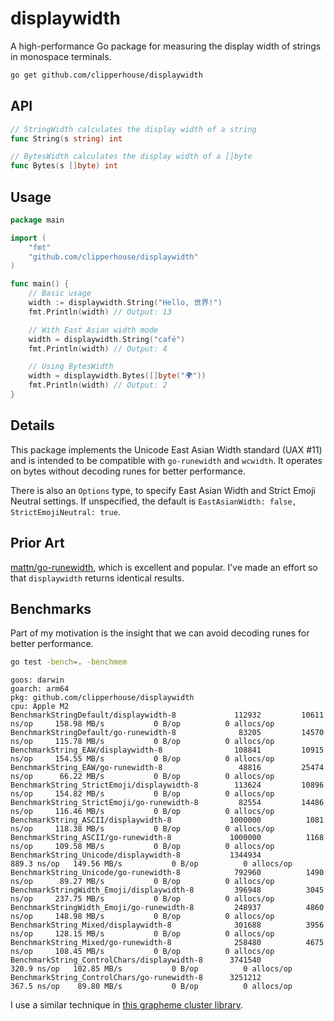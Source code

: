 # displaywidth

A high-performance Go package for measuring the display width of strings in monospace terminals.

```bash
go get github.com/clipperhouse/displaywidth
```

## API

```go
// StringWidth calculates the display width of a string
func String(s string) int

// BytesWidth calculates the display width of a []byte
func Bytes(s []byte) int
```

## Usage

```go
package main

import (
    "fmt"
    "github.com/clipperhouse/displaywidth"
)

func main() {
    // Basic usage
    width := displaywidth.String("Hello, 世界!")
    fmt.Println(width) // Output: 13

    // With East Asian width mode
    width = displaywidth.String("café")
    fmt.Println(width) // Output: 4

    // Using BytesWidth
    width = displaywidth.Bytes([]byte("🌍"))
    fmt.Println(width) // Output: 2
}
```

## Details

This package implements the Unicode East Asian Width standard (UAX #11) and is intended to be compatible with `go-runewidth` and `wcwidth`. It operates on bytes without decoding runes for better performance.

There is also an `Options` type, to specify East Asian Width and Strict Emoji Neutral settings. If unspecified, the
default is `EastAsianWidth: false, StrictEmojiNeutral: true`.

## Prior Art

[mattn/go-runewidth](https://github.com/mattn/go-runewidth), which is excellent and popular.
I've made an effort so that `displaywidth` returns identical results.

## Benchmarks

Part of my motivation is the insight that we can avoid decoding runes for better performance.

```bash
go test -bench=. -benchmem
```

```
goos: darwin
goarch: arm64
pkg: github.com/clipperhouse/displaywidth
cpu: Apple M2
BenchmarkStringDefault/displaywidth-8         	  112932	     10611 ns/op	 158.98 MB/s	       0 B/op	       0 allocs/op
BenchmarkStringDefault/go-runewidth-8         	   83205	     14570 ns/op	 115.78 MB/s	       0 B/op	       0 allocs/op
BenchmarkString_EAW/displaywidth-8            	  108841	     10915 ns/op	 154.55 MB/s	       0 B/op	       0 allocs/op
BenchmarkString_EAW/go-runewidth-8            	   48816	     25474 ns/op	  66.22 MB/s	       0 B/op	       0 allocs/op
BenchmarkString_StrictEmoji/displaywidth-8    	  113624	     10896 ns/op	 154.82 MB/s	       0 B/op	       0 allocs/op
BenchmarkString_StrictEmoji/go-runewidth-8    	   82554	     14486 ns/op	 116.46 MB/s	       0 B/op	       0 allocs/op
BenchmarkString_ASCII/displaywidth-8          	 1000000	      1081 ns/op	 118.38 MB/s	       0 B/op	       0 allocs/op
BenchmarkString_ASCII/go-runewidth-8          	 1000000	      1168 ns/op	 109.58 MB/s	       0 B/op	       0 allocs/op
BenchmarkString_Unicode/displaywidth-8        	 1344934	       889.3 ns/op	 149.56 MB/s	       0 B/op	       0 allocs/op
BenchmarkString_Unicode/go-runewidth-8        	  792960	      1490 ns/op	  89.27 MB/s	       0 B/op	       0 allocs/op
BenchmarkStringWidth_Emoji/displaywidth-8     	  396948	      3045 ns/op	 237.75 MB/s	       0 B/op	       0 allocs/op
BenchmarkStringWidth_Emoji/go-runewidth-8     	  248937	      4860 ns/op	 148.98 MB/s	       0 B/op	       0 allocs/op
BenchmarkString_Mixed/displaywidth-8          	  301688	      3956 ns/op	 128.15 MB/s	       0 B/op	       0 allocs/op
BenchmarkString_Mixed/go-runewidth-8          	  258480	      4675 ns/op	 108.45 MB/s	       0 B/op	       0 allocs/op
BenchmarkString_ControlChars/displaywidth-8   	 3741540	       320.9 ns/op	 102.85 MB/s	       0 B/op	       0 allocs/op
BenchmarkString_ControlChars/go-runewidth-8   	 3251212	       367.5 ns/op	  89.80 MB/s	       0 B/op	       0 allocs/op
```

I use a similar technique in [this grapheme cluster library](https://github.com/clipperhouse/uax29).
